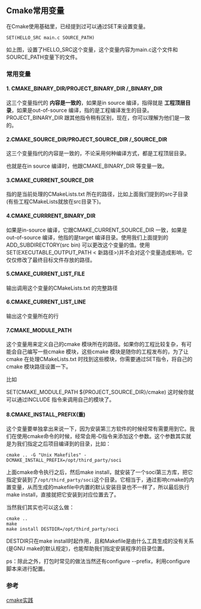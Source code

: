 ## Cmake常用变量
在Cmake使用基础里，已经提到过可以通过SET来设置变量。

```
SET(HELLO_SRC main.c SOURCE_PATH)
```

如上图，设置了HELLO_SRC这个变量，这个变量内容为main.c这个文件和SOURCE_PATH变量下的文件。

### 常用变量

#### 1. CMAKE_BINARY_DIR/PROJECT_BINARY_DIR /\_BINARY_DIR
这三个变量指代的 **内容是一致的**，如果是in source 编译，指得就是 **工程顶层目录**，如果是out-of-source 编译，指的是工程编译发生的目录。PROJECT_BINARY_DIR 跟其他指令稍有区别，现在，你可以理解为他们是一致的。

#### 2.CMAKE_SOURCE_DIR/PROJECT_SOURCE_DIR /\_SOURCE_DIR

这三个变量指代的内容是一致的，不论采用何种编译方式，都是工程顶层目录。

也就是在in source 编译时，他跟CMAKE_BINARY_DIR 等变量一致。

#### 3.CMAKE_CURRENT_SOURCE_DIR
指的是当前处理的CMakeLists.txt 所在的路径，比如上面我们提到的src子目录(有些工程CMakeLists就放在src目录下)。

#### 4.CMAKE_CURRRENT_BINARY_DIR
如果是in-source 编译，它跟CMAKE_CURRENT_SOURCE_DIR 一致，如果是out-of-source 编译，他指的是target 编译目录。使用我们上面提到的ADD_SUBDIRECTORY(src bin) 可以更改这个变量的值。使用SET(EXECUTABLE_OUTPUT_PATH < 新路径>)并不会对这个变量造成影响，它仅仅修改了最终目标文件存放的路径。

#### 5.CMAKE_CURRENT_LIST_FILE
输出调用这个变量的CMakeLists.txt 的完整路径

#### 6.CMAKE_CURRENT_LIST_LINE
输出这个变量所在的行

#### 7.CMAKE_MODULE_PATH
这个变量用来定义自己的cmake 模块所在的路径。如果你的工程比较复杂，有可能会自己编写一些cmake 模块，这些cmake 模块是随你的工程发布的，为了让cmake 在处理CMakeLists.txt 时找到这些模块，你需要通过SET指令，将自己的cmake 模块路径设置一下。

比如

SET(CMAKE_MODULE_PATH ${PROJECT_SOURCE_DIR}/cmake) 这时候你就可以通过INCLUDE 指令来调用自己的模块了。


#### 8.CMAKE_INSTALL_PREFIX(重)
这个变量要单独拿出来说一下，因为安装第三方软件的时候经常有需要用到它。我们在使用cmake命令的时候，经常会用-D指令来添加这个参数。这个参数其实就是为我们指定之后项目编译到的目录，比如：

```
cmake .. -G "Unix Makefiles" -DCMAKE_INSTALL_PREFIX=/opt/third_party/soci
```

上面cmake命令执行之后，然后make install，就安装了一个soci第三方库，把它指定安装到了`/opt/third_party/soci`这个目录。它相当于，通过影响cmake的内置变量，从而生成的makefile中内置的默认安装目录也不一样了，所以最后执行make install，直接就把它安装到对应位置去了。

当然我们其实也可以这么做：

```
cmake ..
make
make install DESTDIR=/opt/third_party/soci
```

DESTDIR只在make install时起作用，且和Makefile是由什么工具生成的没有关系(是GNU make的默认规定)，也能帮助我们指定安装程序的目录位置。

ps：除此之外，打包时常见的做法当然还有configure --prefix，利用configure脚本来进行配置。

### 参考
[cmake实践](https://www.kancloud.cn/itfanr/cmake-practice/82989)
